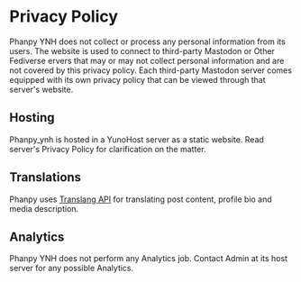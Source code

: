 # Privacy Policy

Phanpy YNH does not collect or process any personal information from its users. The website is used to connect to third-party Mastodon or Other Fediverse ervers that may or may not collect personal information and are not covered by this privacy policy. Each third-party Mastodon server comes equipped with its own privacy policy that can be viewed through that server's website.

## Hosting

Phanpy_ynh is hosted in a YunoHost server as a static website. Read server's Privacy Policy for clarification on the matter. 

## Translations

Phanpy uses [Translang API](https://github.com/cheeaun/translang-api) for translating post content, profile bio and media description.


## Analytics

Phanpy YNH does not perform any Analytics job. Contact Admin at its host server for any possible Analytics.
